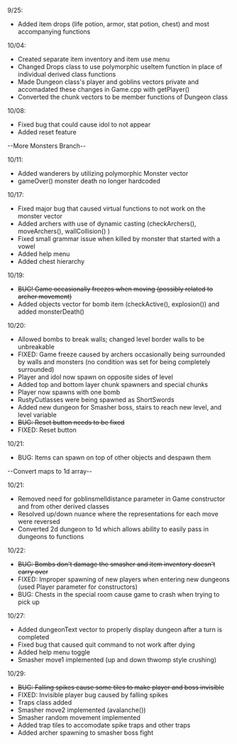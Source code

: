 
9/25:
  - Added item drops (life potion, armor, stat potion, chest) and most accompanying functions
  
10/04:
  - Created separate item inventory and item use menu
  - Changed Drops class to use polymorphic useItem function in place of individual derived class functions
  - Made Dungeon class's player and goblins vectors private and accomadated these changes in Game.cpp with getPlayer()
  - Converted the chunk vectors to be member functions of Dungeon class
  
10/08:
  - Fixed bug that could cause idol to not appear
  - Added reset feature

--More Monsters Branch--

10/11:
  - Added wanderers by utilizing polymorphic Monster vector
  - gameOver() monster death no longer hardcoded

10/17:
  - Fixed major bug that caused virtual functions to not work on the monster vector
  - Added archers with use of dynamic casting (checkArchers(), moveArchers(), wallCollision() )
  - Fixed small grammar issue when killed by monster that started with a vowel
  - Added help menu
  - Added chest hierarchy

10/19:
  - ~~BUG! Game occasionally freezes when moving (possibly related to archer movement)~~
  - Added objects vector for bomb item (checkActive(), explosion()) and added monsterDeath()

10/20:
  - Allowed bombs to break walls; changed level border walls to be unbreakable
  - FIXED: Game freeze caused by archers occasionally being surrounded by walls and monsters (no condition was set for being completely surrounded)
  - Player and idol now spawn on opposite sides of level
  - Added top and bottom layer chunk spawners and special chunks
  - Player now spawns with one bomb
  - RustyCutlasses were being spawned as ShortSwords
  - Added new dungeon for Smasher boss, stairs to reach new level, and level variable
  - ~~BUG: Reset button needs to be fixed~~
  - FIXED: Reset button

10/21:
  - BUG: Items can spawn on top of other objects and despawn them
  
 --Convert maps to 1d array--
 
 10/21:
  - Removed need for goblinsmelldistance parameter in Game constructor and from other derived classes
  - Resolved up/down nuance where the representations for each move were reversed
  - Converted 2d dungeon to 1d which allows ability to easily pass in dungeons to functions

10/22:
  - ~~BUG: Bombs don't damage the smasher and item inventory doesn't carry over~~
  - FIXED: Improper spawning of new players when entering new dungeons (used Player parameter for constructors)
  - BUG: Chests in the special room cause game to crash when trying to pick up

10/27:
  - Added dungeonText vector to properly display dungeon after a turn is completed
  - Fixed bug that caused quit command to not work after dying
  - Added help menu toggle
  - Smasher move1 implemented (up and down thwomp style crushing)

10/29:
  - ~~BUG: Falling spikes cause some tiles to make player and boss invisible~~
  - FIXED: Invisible player bug caused by falling spikes
  - Traps class added
  - Smasher move2 implemented (avalanche())
  - Smasher random movement implemented
  - Added trap tiles to accomodate spike traps and other traps
  - Added archer spawning to smasher boss fight
